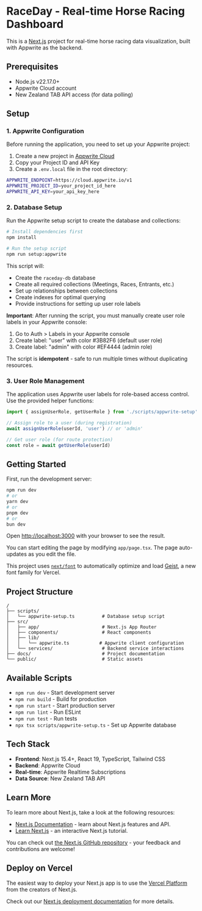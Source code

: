 # RaceDay - Real-time Horse Racing Dashboard

This is a [Next.js](https://nextjs.org) project for real-time horse racing data visualization, built with Appwrite as the backend.

## Prerequisites

- Node.js v22.17.0+
- Appwrite Cloud account
- New Zealand TAB API access (for data polling)

## Setup

### 1. Appwrite Configuration

Before running the application, you need to set up your Appwrite project:

1. Create a new project in [Appwrite Cloud](https://cloud.appwrite.io)
2. Copy your Project ID and API Key
3. Create a `.env.local` file in the root directory:

```bash
APPWRITE_ENDPOINT=https://cloud.appwrite.io/v1
APPWRITE_PROJECT_ID=your_project_id_here
APPWRITE_API_KEY=your_api_key_here
```

### 2. Database Setup

Run the Appwrite setup script to create the database and collections:

```bash
# Install dependencies first
npm install

# Run the setup script
npm run setup:appwrite
```

This script will:

- Create the `raceday-db` database
- Create all required collections (Meetings, Races, Entrants, etc.)
- Set up relationships between collections
- Create indexes for optimal querying
- Provide instructions for setting up user role labels

**Important**: After running the script, you must manually create user role labels in your Appwrite console:

1. Go to Auth > Labels in your Appwrite console
2. Create label: "user" with color #3B82F6 (default user role)
3. Create label: "admin" with color #EF4444 (admin role)

The script is **idempotent** - safe to run multiple times without duplicating resources.

### 3. User Role Management

The application uses Appwrite user labels for role-based access control. Use the provided helper functions:

```typescript
import { assignUserRole, getUserRole } from './scripts/appwrite-setup'

// Assign role to a user (during registration)
await assignUserRole(userId, 'user') // or 'admin'

// Get user role (for route protection)
const role = await getUserRole(userId)
```

## Getting Started

First, run the development server:

```bash
npm run dev
# or
yarn dev
# or
pnpm dev
# or
bun dev
```

Open [http://localhost:3000](http://localhost:3000) with your browser to see the result.

You can start editing the page by modifying `app/page.tsx`. The page auto-updates as you edit the file.

This project uses [`next/font`](https://nextjs.org/docs/app/building-your-application/optimizing/fonts) to automatically optimize and load [Geist](https://vercel.com/font), a new font family for Vercel.

## Project Structure

```
/
├── scripts/
│   └── appwrite-setup.ts          # Database setup script
├── src/
│   ├── app/                       # Next.js App Router
│   ├── components/                # React components
│   ├── lib/
│   │   └── appwrite.ts           # Appwrite client configuration
│   └── services/                  # Backend service interactions
├── docs/                          # Project documentation
└── public/                        # Static assets
```

## Available Scripts

- `npm run dev` - Start development server
- `npm run build` - Build for production
- `npm run start` - Start production server
- `npm run lint` - Run ESLint
- `npm run test` - Run tests
- `npx tsx scripts/appwrite-setup.ts` - Set up Appwrite database

## Tech Stack

- **Frontend**: Next.js 15.4+, React 19, TypeScript, Tailwind CSS
- **Backend**: Appwrite Cloud
- **Real-time**: Appwrite Realtime Subscriptions
- **Data Source**: New Zealand TAB API

## Learn More

To learn more about Next.js, take a look at the following resources:

- [Next.js Documentation](https://nextjs.org/docs) - learn about Next.js features and API.
- [Learn Next.js](https://nextjs.org/learn) - an interactive Next.js tutorial.

You can check out [the Next.js GitHub repository](https://github.com/vercel/next.js) - your feedback and contributions are welcome!

## Deploy on Vercel

The easiest way to deploy your Next.js app is to use the [Vercel Platform](https://vercel.com/new?utm_medium=default-template&filter=next.js&utm_source=create-next-app&utm_campaign=create-next-app-readme) from the creators of Next.js.

Check out our [Next.js deployment documentation](https://nextjs.org/docs/app/building-your-application/deploying) for more details.
